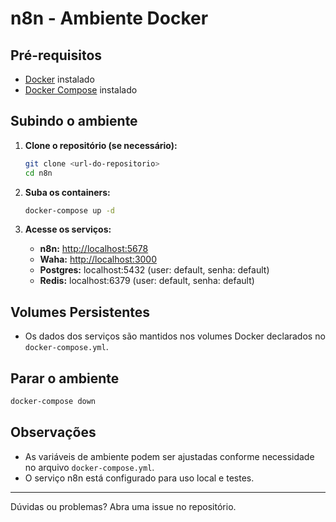 # n8n - Ambiente Docker

## Pré-requisitos
- [Docker](https://www.docker.com/get-started) instalado
- [Docker Compose](https://docs.docker.com/compose/install/) instalado

## Subindo o ambiente

1. **Clone o repositório (se necessário):**
   ```bash
   git clone <url-do-repositorio>
   cd n8n
   ```

2. **Suba os containers:**
   ```bash
   docker-compose up -d
   ```

3. **Acesse os serviços:**
   - **n8n:** [http://localhost:5678](http://localhost:5678)
   - **Waha:** [http://localhost:3000](http://localhost:3000)
   - **Postgres:** localhost:5432 (user: default, senha: default)
   - **Redis:** localhost:6379 (user: default, senha: default)

## Volumes Persistentes
- Os dados dos serviços são mantidos nos volumes Docker declarados no `docker-compose.yml`.

## Parar o ambiente
```bash
docker-compose down
```

## Observações
- As variáveis de ambiente podem ser ajustadas conforme necessidade no arquivo `docker-compose.yml`.
- O serviço n8n está configurado para uso local e testes.

---
Dúvidas ou problemas? Abra uma issue no repositório. 